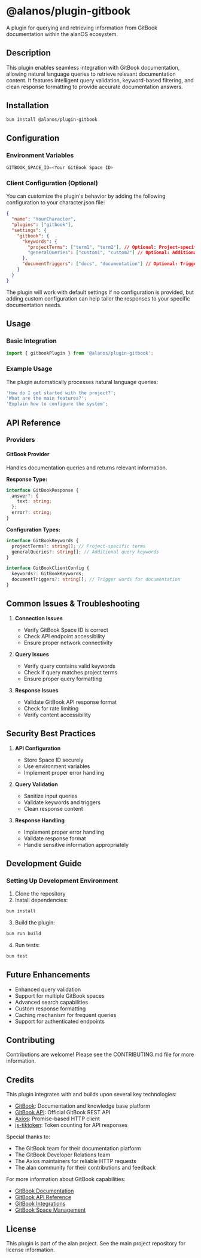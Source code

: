 # @alanos/plugin-gitbook

A plugin for querying and retrieving information from GitBook documentation within the alanOS ecosystem.

## Description

This plugin enables seamless integration with GitBook documentation, allowing natural language queries to retrieve relevant documentation content. It features intelligent query validation, keyword-based filtering, and clean response formatting to provide accurate documentation answers.

## Installation

```bash
bun install @alanos/plugin-gitbook
```

## Configuration

### Environment Variables

```typescript
GITBOOK_SPACE_ID=<Your GitBook Space ID>
```

### Client Configuration (Optional)

You can customize the plugin's behavior by adding the following configuration to your character.json file:

```json
{
  "name": "YourCharacter",
  "plugins": ["gitbook"],
  "settings": {
    "gitbook": {
      "keywords": {
        "projectTerms": ["term1", "term2"], // Optional: Project-specific terms to match
        "generalQueries": ["custom1", "custom2"] // Optional: Additional query keywords
      },
      "documentTriggers": ["docs", "documentation"] // Optional: Trigger words for documentation
    }
  }
}
```

The plugin will work with default settings if no configuration is provided, but adding custom configuration can help tailor the responses to your specific documentation needs.

## Usage

### Basic Integration

```typescript
import { gitbookPlugin } from '@alanos/plugin-gitbook';
```

### Example Usage

The plugin automatically processes natural language queries:

```typescript
'How do I get started with the project?';
'What are the main features?';
'Explain how to configure the system';
```

## API Reference

### Providers

#### GitBook Provider

Handles documentation queries and returns relevant information.

**Response Type:**

```typescript
interface GitBookResponse {
  answer?: {
    text: string;
  };
  error?: string;
}
```

**Configuration Types:**

```typescript
interface GitBookKeywords {
  projectTerms?: string[]; // Project-specific terms
  generalQueries?: string[]; // Additional query keywords
}

interface GitBookClientConfig {
  keywords?: GitBookKeywords;
  documentTriggers?: string[]; // Trigger words for documentation
}
```

## Common Issues & Troubleshooting

1. **Connection Issues**

   - Verify GitBook Space ID is correct
   - Check API endpoint accessibility
   - Ensure proper network connectivity

2. **Query Issues**

   - Verify query contains valid keywords
   - Check if query matches project terms
   - Ensure proper query formatting

3. **Response Issues**
   - Validate GitBook API response format
   - Check for rate limiting
   - Verify content accessibility

## Security Best Practices

1. **API Configuration**

   - Store Space ID securely
   - Use environment variables
   - Implement proper error handling

2. **Query Validation**

   - Sanitize input queries
   - Validate keywords and triggers
   - Clean response content

3. **Response Handling**
   - Implement proper error handling
   - Validate response format
   - Handle sensitive information appropriately

## Development Guide

### Setting Up Development Environment

1. Clone the repository
2. Install dependencies:

```bash
bun install
```

3. Build the plugin:

```bash
bun run build
```

4. Run tests:

```bash
bun test
```

## Future Enhancements

- Enhanced query validation
- Support for multiple GitBook spaces
- Advanced search capabilities
- Custom response formatting
- Caching mechanism for frequent queries
- Support for authenticated endpoints

## Contributing

Contributions are welcome! Please see the CONTRIBUTING.md file for more information.

## Credits

This plugin integrates with and builds upon several key technologies:

- [GitBook](https://www.gitbook.com/): Documentation and knowledge base platform
- [GitBook API](https://developer.gitbook.com/): Official GitBook REST API
- [Axios](https://axios-http.com/): Promise-based HTTP client
- [js-tiktoken](https://github.com/dqbd/tiktoken): Token counting for API responses

Special thanks to:

- The GitBook team for their documentation platform
- The GitBook Developer Relations team
- The Axios maintainers for reliable HTTP requests
- The alan community for their contributions and feedback

For more information about GitBook capabilities:

- [GitBook Documentation](https://docs.gitbook.com/)
- [GitBook API Reference](https://developer.gitbook.com/reference)
- [GitBook Integrations](https://docs.gitbook.com/integrations/git-sync)
- [GitBook Space Management](https://docs.gitbook.com/space/space-management)

## License

This plugin is part of the alan project. See the main project repository for license information.
